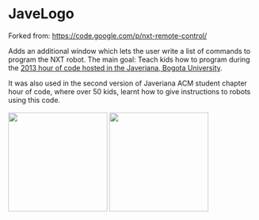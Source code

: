 JaveLogo
========

Forked from: https://code.google.com/p/nxt-remote-control/

Adds an additional window which lets the user write a list of commands to program the NXT robot. The main goal: Teach kids how to program during the [2013 hour of code hosted in the Javeriana, Bogota University](http://acm.javeriana.edu.co/2014/02/an-hour-of-code-2013-review/?lang=en).

It was also used in the second version of Javeriana ACM student chapter hour of code, where over 50 kids, learnt how to give instructions to robots using this code.<br><br>
<img src="https://lh3.googleusercontent.com/-fwSKc4FDODU/U0smjM_AscI/AAAAAAAAEq4/MWt05YLMkAc/w506-h900/Screenshot+NXT+remote+control.png" width="200px"/>
<img src="http://acm.javeriana.edu.co/wp-content/uploads/2014/02/IMG_20131213_100737.jpg" width="200px"/>




